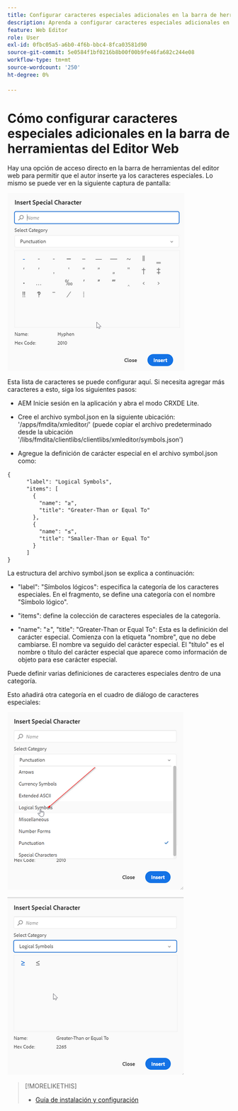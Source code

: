```yaml
---
title: Configurar caracteres especiales adicionales en la barra de herramientas del Editor Web
description: Aprenda a configurar caracteres especiales adicionales en el editor web de AEM Guides.
feature: Web Editor
role: User
exl-id: 0fbc05a5-a6b0-4f6b-bbc4-8fca03581d90
source-git-commit: 5e0584f1bf0216b8b00f00b9fe46fa682c244e08
workflow-type: tm+mt
source-wordcount: '250'
ht-degree: 0%

---
```


# Cómo configurar caracteres especiales adicionales en la barra de herramientas del Editor Web

Hay una opción de acceso directo en la barra de herramientas del editor web para permitir que el autor inserte ya los caracteres especiales.
Lo mismo se puede ver en la siguiente captura de pantalla:

![Caracteres especiales](assets/special-chars.png)


Esta lista de caracteres se puede configurar aquí. Si necesita agregar más caracteres a esto, siga los siguientes pasos:

+ AEM Inicie sesión en la aplicación y abra el modo CRXDE Lite.

+ Cree el archivo symbol.json en la siguiente ubicación: &#39;/apps/fmdita/xmleditor/&#39; (puede copiar el archivo predeterminado desde la ubicación &#39;/libs/fmdita/clientlibs/clientlibs/xmleditor/symbols.json&#39;)

+ Agregue la definición de carácter especial en el archivo symbol.json como:

```
{
      "label": "Logical Symbols",
      "items": [
        {
          "name": "≥",
          "title": "Greater-Than or Equal To"
        },
        {
          "name": "≤",
          "title": "Smaller-Than or Equal To"
        }
      ]
}
```

La estructura del archivo symbol.json se explica a continuación:

+ &quot;label&quot;: &quot;Símbolos lógicos&quot;: especifica la categoría de los caracteres especiales. En el fragmento, se define una categoría con el nombre &quot;Símbolo lógico&quot;.

+ &quot;items&quot;: define la colección de caracteres especiales de la categoría.

+ &quot;name&quot;: &quot;≥&quot;, &quot;title&quot;: &quot;Greater-Than or Equal To&quot;: Esta es la definición del carácter especial. Comienza con la etiqueta &quot;nombre&quot;, que no debe cambiarse. El nombre va seguido del carácter especial. El &quot;título&quot; es el nombre o título del carácter especial que aparece como información de objeto para ese carácter especial.

Puede definir varias definiciones de caracteres especiales dentro de una categoría.

Esto añadirá otra categoría en el cuadro de diálogo de caracteres especiales:

![Categoría de símbolo especial](assets/special-char-category.png)

![Insertar carácter especial](assets/insert-special-char.png)

>[!MORELIKETHIS]
>
>+ [Guía de instalación y configuración](https://helpx.adobe.com/content/dam/help/en/xml-documentation-solution/3-6/XML-Documentation-for-Adobe-Experience-Manager_Installation-Configuration-Guide_EN.pdf)
